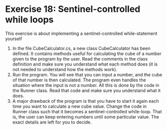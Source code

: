 ﻿# Exercise 18: Sentinel-controlled while loops

This exercise is about implementing a sentinel-controlled while-statement yourself

1. In the file CubeCalculator.cs, a new class CubeCalculator has been defined. It 
   contains methods useful for calculating the cube of a number given to the program 
   by the user. Read the comments in the class definition and make sure you 
   understand what each method does (it is not needed to understand how the methods 
   work).
2. Run the program. You will see that you can input a number, and the cube of that 
   number is then calculated. The program even handles the situation where the input 
   is not a number. All this is done by the code in the Runner class. 
   Read that code and make sure you understand what it does.
3. A major drawback of the program is that you have to start it again each time you 
   want to calculate a new cube value. Change the code in Runner class such 
   that it becomes a sentinel-controlled while-loop. That is, the user can keep 
   entering numbers until some particular value. The exact details are left for 
   you to decide.